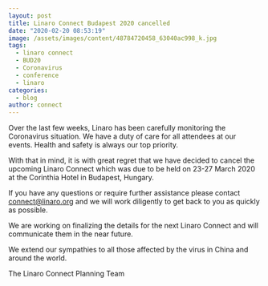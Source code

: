 ```yaml
---
layout: post
title: Linaro Connect Budapest 2020 cancelled
date: "2020-02-20 08:53:19"
image: /assets/images/content/48784720458_63040ac998_k.jpg
tags:
  - linaro connect
  - BUD20
  - Coronavirus
  - conference
  - linaro
categories:
  - blog
author: connect
---
```


Over the last few weeks, Linaro has been carefully monitoring the Coronavirus situation. We have a duty of care for all attendees at our events. Health and safety is always our top priority.

With that in mind, it is with great regret that we have decided to cancel the upcoming Linaro Connect which was due to be held on 23-27 March 2020 at the Corinthia Hotel in Budapest, Hungary.

If you have any questions or require further assistance please contact [connect@linaro.org](mailto:connect@linaro.org) and we will work diligently to get back to you as quickly as possible.

We are working on finalizing the details for the next Linaro Connect and will communicate them in the near future.

We extend our sympathies to all those affected by the virus in China and around the world.

The Linaro Connect Planning Team

